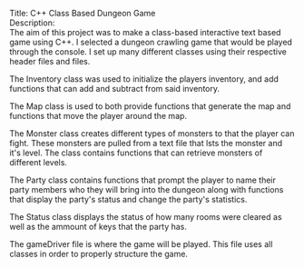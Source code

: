 Title: C++ Class Based Dungeon Game <br>
Description: <br>
The aim of this project was to make a class-based interactive text based game using C++. I selected a dungeon crawling game that would be played through the console. I set up many different classes using their respective header files and files. 
<br><p>The Inventory class was used to initialize the players inventory, and add functions that can add and subtract from said inventory. 
<br><p>The Map class is used to both provide functions that generate the map and functions that move the player around the map. 
<br><p>The Monster class creates different types of monsters to that the player can fight. These monsters are pulled from a text file that lsts the monster and it's level. The class contains functions that can retrieve monsters of different levels. 
<br><p>The Party class contains functions that prompt the player to name their party members who they will bring into the dungeon along with functions that display the party's status and change the party's statistics.
<br><p>The Status class displays the status of how many rooms were cleared as well as the ammount of keys that the party has. 
<br><p>The gameDriver file is where the game will be played. This file uses all classes in order to properly structure the game. 
